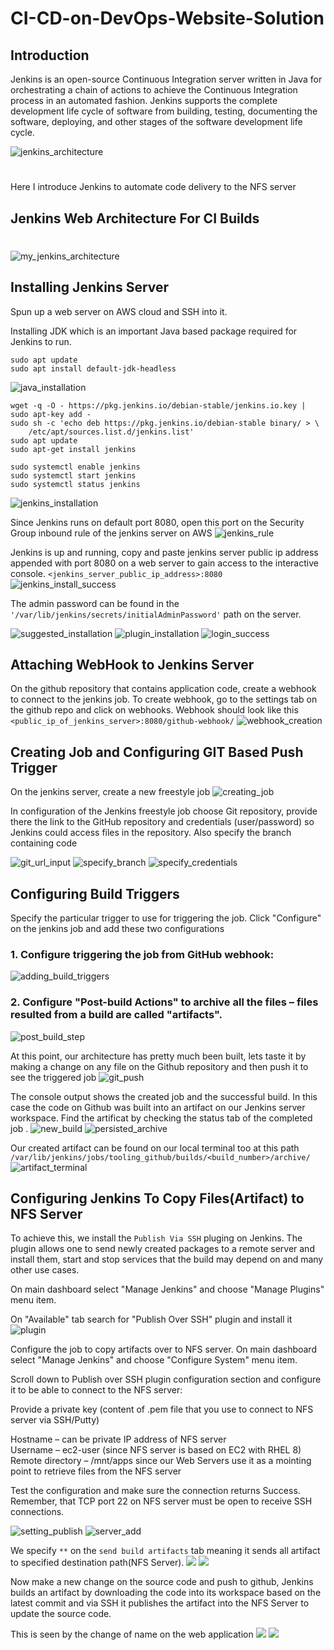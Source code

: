 # CI-CD-on-DevOps-Website-Solution
## Introduction
Jenkins is an open-source Continuous Integration server written in Java for orchestrating a chain of actions to achieve the Continuous Integration process in an automated fashion. Jenkins supports the complete development life cycle of software from building, testing, documenting the software, deploying, and other stages of the software development life cycle.

![jenkins_architecture](./Img/jenkins-continuous-integration-min.png)
#

Here I introduce Jenkins to automate code delivery to the NFS server


## Jenkins Web Architecture For CI Builds
#
 
![my_jenkins_architecture](./Img/2022-10-05_050932.png)

## Installing Jenkins Server

Spun up a web server on AWS cloud and SSH into it.

Installing JDK which is an important Java based package required for Jenkins to run.
```
sudo apt update
sudo apt install default-jdk-headless
```
![java_installation](./Img/1.java_installation.jpg)

```
wget -q -O - https://pkg.jenkins.io/debian-stable/jenkins.io.key | sudo apt-key add -
sudo sh -c 'echo deb https://pkg.jenkins.io/debian-stable binary/ > \
    /etc/apt/sources.list.d/jenkins.list'
sudo apt update
sudo apt-get install jenkins

sudo systemctl enable jenkins
sudo systemctl start jenkins
sudo systemctl status jenkins
```
![jenkins_installation](./Img/2.jenkins_installation_status.jpg)

Since Jenkins runs on default port 8080, open this port on the Security Group inbound rule of the jenkins server on AWS 
![jenkins_rule](./Img/3.jenkins_sg_rule.jpg)

Jenkins is up and running, copy and paste jenkins server public ip address appended with port 8080 on a web server to gain access to the interactive console. `<jenkins_server_public_ip_address>:8080`
![jenkins_install_success](./Img/4.jenkins_install_success.jpg)

The admin password can be found in the `'/var/lib/jenkins/secrets/initialAdminPassword'` path on the server.

![suggested_installation](./Img/5.suggested_install.jpg)
![plugin_installation](./Img/6.plugin_installation.jpg)
![login_success](./Img/7.login_success.jpg)

## Attaching WebHook to Jenkins Server

On the github repository that contains application code, create a webhook to connect to the jenkins job. To create webhook, go to the settings tab on the github repo and click on webhooks.
Webhook should look like this `<public_ip_of_jenkins_server>:8080/github-webhook/`
![webhook_creation](./Img/8.webhook_creation.jpg)

## Creating Job and Configuring GIT Based Push Trigger

On the jenkins server, create a new freestyle job
![creating_job](./Img/9.creating_job.jpg)

In configuration of the Jenkins freestyle job choose Git repository, provide there the link to the GitHub repository and credentials (user/password) so Jenkins could access files in the repository. Also specify the branch containing code

![git_url_input](./Img/10.git_url_input.jpg)
![specify_branch](./Img/11.specify_branch.jpg)
![specify_credentials](./Img/12.specify-credentials.jpg)

## Configuring Build Triggers

Specify the particular trigger to use for triggering the job. Click "Configure" on the jenkins job and add these two configurations

### 1. Configure triggering the job from GitHub webhook:

![adding_build_triggers](./Img/13.adding_build_triggers.jpg)

### 2. Configure "Post-build Actions" to archive all the files – files resulted from a build are called "artifacts".

![post_build_step](./Img/14.post_build_step.jpg)

At this point, our architecture has pretty much been built, lets taste it by making a change on any file on the Github repository and then push it to see the triggered job
![git_push](./Img/15.github_push.jpg)

The console output shows the created job and the successful build.
In this case the code on Github was built into an artifact on our Jenkins server workspace. Find the artificat by checking the status tab of the completed job .
![new_build](./Img/16.new_build.jpg)
![persisted_archive](./Img/17.persisted_archive.jpg)

Our created artifact can be found on our local terminal too at this path 
`/var/lib/jenkins/jobs/tooling_github/builds/<build_number>/archive/`
![artifact_terminal](./Img/18.artifact_terminal.jpg)

## Configuring Jenkins To Copy Files(Artifact) to NFS Server

To achieve this, we install the `Publish Via SSH` pluging on Jenkins.
The plugin allows one to send newly created packages to a remote server and install them, start and stop services that the build may depend on and many other use cases.

On main dashboard select "Manage Jenkins" and choose "Manage Plugins" menu item.

On "Available" tab search for "Publish Over SSH" plugin and install it
![plugin](./Img/19.plugin.jpg)

Configure the job to copy artifacts over to NFS server.
On main dashboard select "Manage Jenkins" and choose "Configure System" menu item.

Scroll down to Publish over SSH plugin configuration section and configure it to be able to connect to the NFS server:

Provide a private key (content of .pem file that you use to connect to NFS server via SSH/Putty)

Hostname – can be private IP address of NFS server <br/>
Username – ec2-user (since NFS server is based on EC2 with RHEL 8) <br/>
Remote directory – /mnt/apps since our Web Servers use it as a mointing point to retrieve files from the NFS server

Test the configuration and make sure the connection returns Success. Remember, that TCP port 22 on NFS server must be open to receive SSH connections.

![setting_publish](./Img/20.setting_pos.jpg)
![server_add](./Img/21.server_add.jpg)

We specify `**` on the `send build artifacts` tab meaning it sends all artifact to specified destination path(NFS Server). 
![](./Img/22.archive_path.jpg)
![](./Img/23.archive_path2.jpg)

Now make a new change on the source code and push to github, Jenkins builds an artifact by downloading the code into its workspace based on the latest commit and via SSH it publishes the artifact into the NFS Server to update the source code. 

This is seen by the change of name on the web application
![](./Img/24.new_changes.jpg)
![](./Img/25.new_change_updated.jpg)
